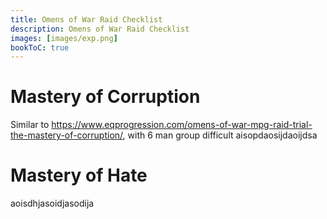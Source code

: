 ```yaml
---
title: Omens of War Raid Checklist
description: Omens of War Raid Checklist
images: [images/exp.png]
bookToC: true
---
```


# Mastery of Corruption
Similar to https://www.eqprogression.com/omens-of-war-mpg-raid-trial-the-mastery-of-corruption/, with 6 man group difficult
aisopdaosijdaoijdsa

# Mastery of Hate
aoisdhjasoidjasodija
